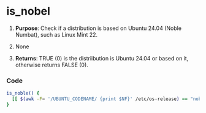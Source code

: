 # is_nobel

1. **Purpose**: Check if a distribution is based on Ubuntu 24.04 (Noble Numbat), such as Linux Mint 22.

2. None

3. **Returns**: TRUE (0) is the distriibution is Ubuntu 24.04 or based on it, otherwise returns FALSE (0).

### Code
```bash
is_noble() {
  [[ $(awk -F= '/UBUNTU_CODENAME/ {print $NF}' /etc/os-release) == "noble" ]] && return "$TRUE" || return "$FALSE"
}
```
